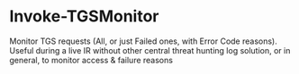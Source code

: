 # Invoke-TGSMonitor
Monitor TGS requests (All, or just Failed ones, with Error Code reasons). Useful during a live IR without other central threat hunting log solution, or in general, to monitor access &amp; failure reasons
